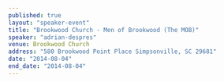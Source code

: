 ```yaml
---
published: true
layout: "speaker-event"
title: "Brookwood Church - Men of Brookwood (The MOB)"
speaker: "adrian-despres"
venue: Brookwood Church
address: "580 Brookwood Point Place Simpsonville, SC 29681"
date: "2014-08-04"
end_date: "2014-08-04"
---
```



